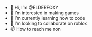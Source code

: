 - 👋 Hi, I’m @ELDERFOXY
- 👀 I’m interested in making games
- 🌱 I’m currently learning how to code
- 💞️ I’m looking to collaborate on roblox
- 📫 How to reach me non
